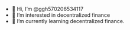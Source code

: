 - 👋 Hi, I’m @ggh570206534117
- 👀 I’m interested in decentralized finance
- 🌱 I’m currently learning decentralized finance.

<!---
ggh570206534117/ggh570206534117 is a ✨ special ✨ repository because its `README.md` (this file) appears on your GitHub profile.
You can click the Preview link to take a look at your changes.
--->
